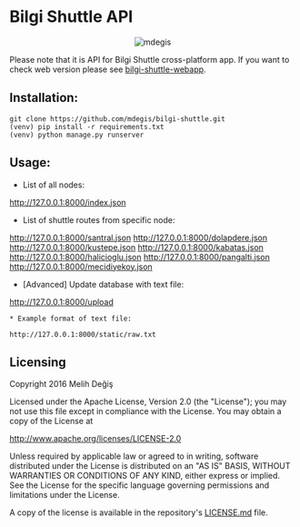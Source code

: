 # Bilgi Shuttle API

<p align="center">
  <img src="http://autodevbot.com/assets/images/animated_gifs/Taff-shirt-3-29.gif" alt="mdegis"/>
</p>

Please note that it is API for Bilgi Shuttle cross-platform app. If you want to check web version please see [bilgi-shuttle-webapp](https://github.com/zebrasinpyjamas/bilgi-shuttle-webapp).

## Installation:

```
git clone https://github.com/mdegis/bilgi-shuttle.git
(venv) pip install -r requirements.txt
(venv) python manage.py runserver
```

## Usage:

- List of all nodes:

http://127.0.0.1:8000/index.json

- List of shuttle routes from specific node:

http://127.0.0.1:8000/santral.json
http://127.0.0.1:8000/dolapdere.json
http://127.0.0.1:8000/kustepe.json
http://127.0.0.1:8000/kabatas.json
http://127.0.0.1:8000/halicioglu.json
http://127.0.0.1:8000/pangalti.json
http://127.0.0.1:8000/mecidiyekoy.json

- [Advanced] Update database with text file:

http://127.0.0.1:8000/upload

    * Example format of text file:

    http://127.0.0.1:8000/static/raw.txt

## Licensing
Copyright 2016 Melih Değiş

Licensed under the Apache License, Version 2.0 (the "License");
you may not use this file except in compliance with the License.
You may obtain a copy of the License at

   http://www.apache.org/licenses/LICENSE-2.0

Unless required by applicable law or agreed to in writing, software
distributed under the License is distributed on an "AS IS" BASIS,
WITHOUT WARRANTIES OR CONDITIONS OF ANY KIND, either express or implied.
See the License for the specific language governing permissions and
limitations under the License.

A copy of the license is available in the repository's [LICENSE.md](https://github.com/mdegis/bilgi-shuttle/LICENSE.md) file.
